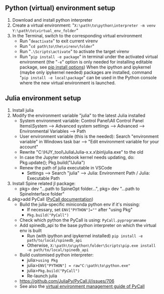 ## Python (virtual) environment setup
1. Download and install python interpreter
2. Create a virtual environment: "`X:\path\to\python\interpreter -m venv Y:\path\to\virtual_env_folder`"
3. In the Terminal, switch to the corresponding virtual environment
	- Run "`deactivate`" to exit current virenv
	- Run "`cd path\to\the\virenv\folder`"
	- Run "`.\Scripts\activate`" to activate the target virenv
	- Run "`pip install -e package`" in terminal under the activated virtual environment (the "`-e`" option is only needed for installing editable package, see [pip install options](https://pip.pypa.io/en/stable/cli/pip_install/#options))
When the ipython and ipykernel (maybe only ipykernel needed) packages are installed, command "`pip install -e local\package`" can be used in the Python console where the new virtual environment is launched. 


## Julia environment setup
1. Install julia
2. Modify the environment variable "julia" to the latest Julia installed
	- System environment variable: Control Panel\All Control Panel Items\System --> Advanced system settings --> Advanced --> Environmental Variables --> Path
    - User environment variable (this is the needed): Search "environment variable" in Windows task bar --> "Edit environment variable for your account"
    - Rewrite "C:\HJY_tool\Julia\Julia-x.x.x\bin\julia.exe" to the old
    - In case the Jupyter notebook kernel needs updating, do: Pkg.update(); Pkg.build("IJulia")
	- Renew the path of julia executable in VSCode
		- Settings --> Search "julia" --> Julia: Environment Path / Julia: Executable Path
3. Install Spine related jl package:
	- pkg> dev "...path to SpineOpt folder...", pkg> dev "...path to SpineInterface folder"
4. pkg>add PyCall ([PyCall documentation](https://github.com/JuliaPy/PyCall.jl))
	- Build the julia-specific miniconda python env if it's missing: 
		- If necessary, set `ENV["PYTHON"]=""` after "using Pkg"
		- `Pkg.build("PyCall")`
	- Check which python the PyCall is using: `PyCall.pyprogramname`
	- Add spinedb_api to the base python interpreter on which the virtual env is built 
		- Run (with ipython and ipykernel installed) `pip install -e path/to/local/spinedb_api `
		- Otherwise, `X:\path\to\python\folder\Scripts\pip.exe install -e path/to/local/spinedb_api`
	- Build customised python interpreter: 
		- julia>`using Pkg`
		- julia>`ENV["PYTHON"] = raw"C:\path\to\python.exe" `
		- julia>`Pkg.build("PyCall")`
		- Re-launch julia
	- https://github.com/JuliaPy/PyCall.jl/issues/706
	- See also the [virtual environment management guide of PyCall](https://github.com/JuliaPy/PyCall.jl#python-virtual-environments)
